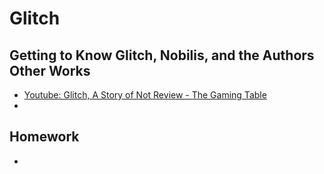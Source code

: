 # Glitch

## Getting to Know Glitch, Nobilis, and the Authors Other Works
 - [Youtube: Glitch, A Story of Not Review - The Gaming Table](https://www.youtube.com/watch?v=5gNqDJm_HU4&t=36s)
 - 

## Homework
 - 
